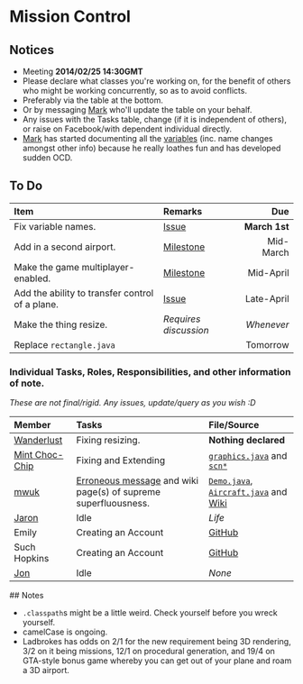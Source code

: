 Mission Control
========

## Notices

* Meeting __2014/02/25 14:30GMT__
* Please declare what classes you're working on, for the benefit of others who might be working concurrently, so as to avoid conflicts.
 * Preferably via the table at the bottom.
 * Or by messaging [Mark](http://github.com/MWUK) who'll update the table on your behalf.
* Any issues with the Tasks table, change (if it is independent of others), or raise on Facebook/with dependent individual directly.
* [Mark](https://github.com/MWUK) has started documenting all the [variables](https://github.com/MWUK/Fly-Hard/wiki/Variables) (inc. name changes amongst other info) because he really loathes fun and has developed sudden OCD.

## To Do

| Item | Remarks | Due |
|:-----|:--------|----:|
| Fix variable names. | [Issue](https://github.com/mwuk/fly-hard/issues/2) | __March 1st__ |
| Add in a second airport. | [Milestone](https://github.com/MWUK/Fly-Hard/issues?milestone=2&page=1&sort=created&state=open) | Mid-March |
| Make the game multiplayer-enabled. | [Milestone](https://github.com/MWUK/Fly-Hard/issues?direction=asc&milestone=3&page=1&sort=created&state=open)| Mid-April |
| Add the ability to transfer control of a plane. | [Issue](https://github.com/MWUK/Fly-Hard/issues/5) | Late-April |
| Make the thing resize. | _Requires discussion_ | _Whenever_ |
| Replace `rectangle.java` | | Tomorrow |

### Individual Tasks, Roles, Responsibilities, and other information of note.

_These are not final/rigid. Any issues, update/query as you wish :D_

| Member | Tasks | File/Source |
|:-------|:-----|:------------|
| [Wanderlust](http://github.com/a-random-oracle) | Fixing resizing. | __Nothing declared__ |
| [Mint Choc-Chip](http://github.com/RMCKirby) | Fixing and Extending | [`graphics.java`](https://github.com/MWUK/Fly-Hard/blob/master/BTC/src/lib/jog/graphics.java) and [`scn*`](https://github.com/MWUK/Fly-Hard/tree/master/BTC/src/scn) |
| [mwuk](http://github.com/MWUK) | [Erroneous message](https://github.com/mwuk/fly-hard/issues/7) and wiki page(s) of supreme superfluousness.  | [`Demo.java`](https://github.com/MWUK/Fly-Hard/blob/master/BTC/src/scn/Demo.java), [`Aircraft.java`](https://github.com/MWUK/Fly-Hard/blob/master/BTC/src/scn/Aircraft.java) and [Wiki](https://github.com/MWUK/Fly-Hard/wiki/) |
| [Jaron](http://github.com/JaronAli) | Idle | _Life_ |
| Emily | Creating an Account | [GitHub](http://github.com/join) |
| Such Hopkins | Creating an Account | [GitHub](http://github.com/join) |
| [Jon](http://github.com/Lixquid) | Idle | _None_ |

## Notes

* `.classpath`s might be a little weird. Check yourself before you wreck yourself.
* camelCase is ongoing.
* Ladbrokes has odds on 2/1 for the new requirement being 3D rendering, 3/2 on it being missions, 12/1 on procedural generation, and 19/4 on GTA-style bonus game whereby you can get out of your plane and roam a 3D airport.
